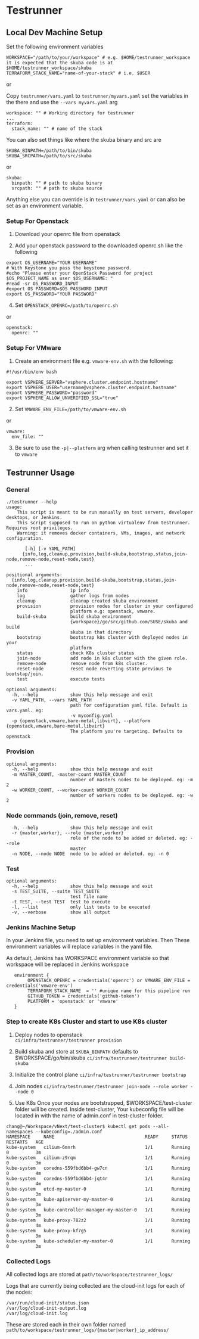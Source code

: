 
# Testrunner

## Local Dev Machine Setup
Set the following environment variables

```
WORKSPACE="/path/to/your/workspace" # e.g. $HOME/testrunner_workspace it is expected that the skuba code is at $HOME/testrunner_workspace/skuba
TERRAFORM_STACK_NAME="name-of-your-stack" # i.e. $USER
```

or

Copy `testrunner/vars.yaml` to `testrunner/myvars.yaml` set the variables in the there and use the `--vars myvars.yaml` arg

```
workspace: "" # Working directory for testrunner
...
terraform:
  stack_name: "" # name of the stack
```

You can also set things like where the skuba binary and src are
```
SKUBA_BINPATH=/path/to/bin/skuba
SKUBA_SRCPATH=/path/to/src/skuba
```

or

```
skuba:
  binpath: "" # path to skuba binary
  srcpath: "" # path to skuba source
```

Anything else you can override is in `testrunner/vars.yaml` or can also be set as an environment variable.

### Setup For Openstack
1. Download your openrc file from openstack

2. Add your openstack password to the downloaded openrc.sh like the following
```
export OS_USERNAME="YOUR USERNAME"
# With Keystone you pass the keystone password.
#echo "Please enter your OpenStack Password for project $OS_PROJECT_NAME as user $OS_USERNAME: "
#read -sr OS_PASSWORD_INPUT
#export OS_PASSWORD=$OS_PASSWORD_INPUT
export OS_PASSWORD="YOUR PASSWORD"
```
4. Set `OPENSTACK_OPENRC=/path/to/openrc.sh`

or 

```
openstack:
  openrc: ""
```

### Setup For VMware

1. Create an environment file e.g. `vmware-env.sh` with the following:
```
#!/usr/bin/env bash

export VSPHERE_SERVER="vsphere.cluster.endpoint.hostname"
export VSPHERE_USER="username@vsphere.cluster.endpoint.hostname"
export VSPHERE_PASSWORD="password"
export VSPHERE_ALLOW_UNVERIFIED_SSL="true"
```

2. Set `VMWARE_ENV_FILE=/path/to/vmware-env.sh`

or

```
vmware:
  env_file: ""
```

3. Be sure to use the `-p|--platform` arg when calling testrunner and set it to `vmware`

## Testrunner Usage


### General

```
./testrunner --help
usage: 
    This script is meant to be run manually on test servers, developer desktops, or Jenkins.
    This script supposed to run on python virtualenv from testrunner. Requires root privileges.
    Warning: it removes docker containers, VMs, images, and network configuration.

       [-h] [-v YAML_PATH]
      {info,log,cleanup,provision,build-skuba,bootstrap,status,join-node,remove-node,reset-node,test}
       ...

positional arguments:
  {info,log,cleanup,provision,build-skuba,bootstrap,status,join-node,remove-node,reset-node,test}
    info                ip info
    log                 gather logs from nodes
    cleanup             cleanup created skuba environment
    provision           provision nodes for cluster in your configured
                        platform e.g: openstack, vmware.
    build-skuba         build skuba environment
                        {workspace}/go/src/github.com/SUSE/skuba and build
                        skuba in that directory
    bootstrap           bootstrap k8s cluster with deployed nodes in your
                        platform
    status              check K8s cluster status
    join-node           add node in k8s cluster with the given role.
    remove-node         remove node from k8s cluster.
    reset-node          reset node reverting state previous to bootstap/join.
    test                execute tests

optional arguments:
  -h, --help            show this help message and exit
  -v YAML_PATH, --vars YAML_PATH
                        path for configuration yaml file. Default is vars.yaml. eg:
                        -v myconfig.yaml
  -p {openstack,vmware,bare-metal,libvirt}, --platform {openstack,vmware,bare-metal,libvirt}
                        The platform you're targeting. Defaults to openstack
```


### Provision

```
optional arguments:
  -h, --help            show this help message and exit
  -m MASTER_COUNT, -master-count MASTER_COUNT
                        number of masters nodes to be deployed. eg: -m 2
  -w WORKER_COUNT, --worker-count WORKER_COUNT
                        number of workers nodes to be deployed. eg: -w 2
```

### Node commands (join, remove, reset)
```
  -h, --help            show this help message and exit
  -r {master,worker}, --role {master,worker}
                        role of the node to be added or deleted. eg: --role
                        master
  -n NODE, --node NODE  node to be added or deleted. eg: -n 0

```

### Test

```
optional arguments:
  -h, --help            show this help message and exit
  -s TEST_SUITE, --suite TEST_SUITE
                        test file name
  -t TEST, --test TEST  test to execute
  -l, --list            only list tests to be executed
  -v, --verbose         show all output
```

### Jenkins Machine Setup
In your Jenkins file, you need to set up environment variables. Then These environment variables will replace
variables in the yaml file.

As default, Jenkins has WORKSPACE environment variable so that workspace will be replaced in Jenkins workspace
```
   environment {
        OPENSTACK_OPENRC = credentials('openrc') or VMWARE_ENV_FILE = credentials('vmware-env') 
        TERRAFORM_STACK_NAME  = '' #unique name for this pipeline run
        GITHUB_TOKEN = credentials('github-token')
        PLATFORM = 'openstack' or 'vmware'
   }
```

### Step to create K8s Cluster and start to use K8s cluster 
1. Deploy nodes to openstack  
```ci/infra/testrunner/testrunner provision```  
2. Build skuba and store at `SKUBA_BINPATH` defaults to $WORKSPACE/go/bin/skuba
```ci/infra/testrunner/testrunner build-skuba```
3. Initialize the control plane 
```ci/infra/testrunner/testrunner bootstrap```
4. Join nodes
```ci/infra/testrunner/testrunner join-node --role worker --node 0```

5. Use K8s
Once your nodes are bootstrapped, $WORKSPACE/test-cluster folder will be created. Inside test-cluster, Your kubeconfig file will be located in with the name of admin.conf in test-cluster folder.
```
chang@~/Workspace/vNext/test-cluster$ kubectl get pods --all-namespaces --kubeconfig=./admin.conf
NAMESPACE     NAME                                  READY     STATUS    RESTARTS   AGE
kube-system   cilium-6mnrh                          1/1       Running   0          3m
kube-system   cilium-z9rqm                          1/1       Running   0          3m
kube-system   coredns-559fbd6bb4-gw7cn              1/1       Running   0          4m
kube-system   coredns-559fbd6bb4-jqt4r              1/1       Running   0          4m
kube-system   etcd-my-master-0                      1/1       Running   0          3m
kube-system   kube-apiserver-my-master-0            1/1       Running   0          3m
kube-system   kube-controller-manager-my-master-0   1/1       Running   0          3m
kube-system   kube-proxy-782z2                      1/1       Running   0          4m
kube-system   kube-proxy-kf7g5                      1/1       Running   0          3m
kube-system   kube-scheduler-my-master-0            1/1       Running   0          3m
```

### Collected Logs
All collected logs are stored at `path/to/workspace/testrunner_logs/`

Logs that are currently being collected are the cloud-init logs for each of the nodes:

    /var/run/cloud-init/status.json
    /var/log/cloud-init-output.log
    /var/log/cloud-init.log

These are stored each in their own folder named `path/to/workspace/testrunner_logs/{master|worker}_ip_address/`
